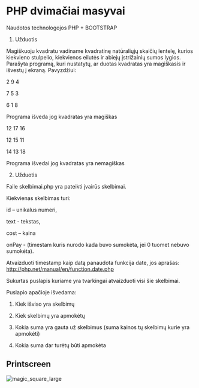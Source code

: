 # PHP dvimačiai masyvai

Naudotos technologojos PHP + BOOTSTRAP

1. Užduotis

Magiškuoju kvadratu vadiname kvadratinę natūraliųjų skaičių lentelę, kurios kiekvieno stulpelio, kiekvienos eilutės ir abiejų įstrižainių sumos lygios.  Parašyta programą, kuri nustatytų, ar duotas kvadratas yra magiškasis ir išvestų į ekraną.
Pavyzdžiui:

2 9 4

7 5 3

6 1 8

Programa išveda jog kvadratas yra magiškas

12 17 16

12 15 11

14 13 18

Programa išvedai jog kvadratas yra nemagiškas

2. Užduotis

Faile skelbimai.php yra pateikti įvairūs skelbimai.

Kiekvienas skelbimas turi:

id – unikalus numeri,

text - tekstas,

cost – kaina

onPay - (timestam kuris nurodo kada buvo sumokėta, jei 0 tuomet nebuvo sumokėta).


Atvaizduoti timestamp kaip datą panaudota funkcija date, jos aprašas: http://php.net/manual/en/function.date.php

Sukurtas puslapis kuriame yra tvarkingai atvaizduoti visi šie skelbimai.

Puslapio apačioje išvedama:

1. Kiek išviso yra skelbimų

2. Kiek skelbimų yra apmokėtų

3. Kokia suma yra gauta už skelbimus (suma kainos tų skelbimų kurie yra apmokėti)

4. Kokia suma dar turėtų būti apmokėta

## Printscreen
![magic_square_large](https://user-images.githubusercontent.com/117721797/214942487-720900d0-6f1b-4c44-b6b8-71666a6e5899.png)


